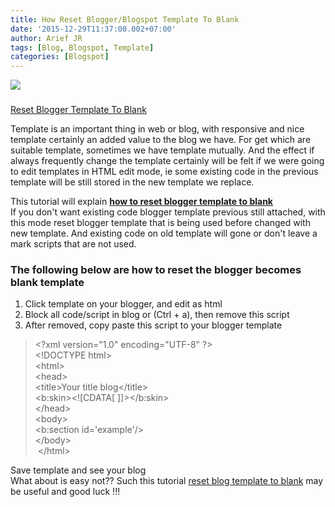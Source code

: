 ```yaml
---
title: How Reset Blogger/Blogspot Template To Blank
date: '2015-12-29T11:37:00.002+07:00'
author: Arief JR
tags: [Blog, Blogspot, Template]
categories: [Blogspot]
---
```


![](https://2.bp.blogspot.com/-g7Es8FxVB7E/VoF5PKVXEzI/AAAAAAAACco/oUaMVZ9nJhg/s1600/bloggericon.jpg)

###   
[Reset Blogger Template To Blank](https://arief-jr.blogspot.com/search/label/blog)

Template is an important thing in web or blog, with responsive and nice template certainly an added value to the blog we have. For get which are suitable template, sometimes we have template mutually. And the effect if always frequently change the template certainly will be felt if we were going to edit templates in HTML edit mode, ie some existing code in the previous template will be still stored in the new template we replace.  
  
This tutorial will explain [**how to reset blogger template to blank**](https://arief-jr.blogspot.com/search/label/Template)  
If you don't want existing code blogger template previous still attached, with this mode reset blogger template that is being used before changed with new template. And existing code on old template will gone or don't leave a mark scripts that are not used.  
  

### The following below are how to reset the blogger becomes blank template

1.  Click template on your blogger, and edit as html
2.  Block all code/script in blog or (Ctrl + a), then remove this script
3.  After removed, copy paste this script to your blogger template

> &lt;?xml version="1.0" encoding="UTF-8" ?&gt;  
> &lt;!DOCTYPE html&gt;  
> &lt;html&gt;  
> &lt;head&gt;  
> &lt;title&gt;Your title blog&lt;/title&gt;  
> &lt;b:skin&gt;&lt;!\[CDATA\[ \]\]&gt;&lt;/b:skin&gt;  
> &lt;/head&gt;  
> &lt;body&gt;  
> &lt;b:section id='example'/&gt;  
> &lt;/body&gt;  
>  &lt;/html&gt;

Save template and see your blog  
What about is easy not?? Such this tutorial [reset blog template to blank](https://arief-jr.blogspot.com/search/label/Blog) may be useful and good luck !!!